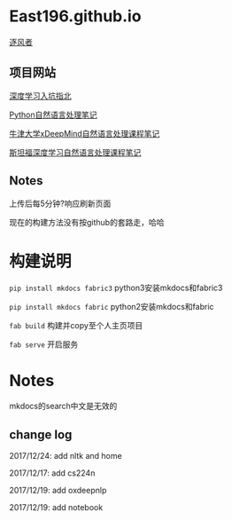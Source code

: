 # East196.github.io

[逐风者](https://east196.github.io)

## 项目网站

[深度学习入坑指北](https://east196.github.io/dlshow)

[Python自然语言处理笔记](https://east196.github.io/nltk)

[牛津大学xDeepMind自然语言处理课程笔记](https://east196.github.io/oxdeepnlp)

[斯坦福深度学习自然语言处理课程笔记](https://east196.github.io/cs224n)

## Notes

上传后每5分钟?响应刷新页面

现在的构建方法没有按github的套路走，哈哈

# 构建说明

`pip install mkdocs fabric3` python3安装mkdocs和fabric3

`pip install mkdocs fabric` python2安装mkdocs和fabric

`fab build` 构建并copy至个人主页项目

`fab serve` 开启服务

# Notes

mkdocs的search中文是无效的

## change log

2017/12/24: add nltk and home

2017/12/17: add cs224n

2017/12/19: add oxdeepnlp

2017/12/19: add notebook
